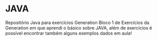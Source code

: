 # JAVA
Repositório Java para exercícios Generation
Bloco 1 de Exercícios da Generation em que aprendi o básico sobre JAVA, além de exercícios é possível encontrar também alguns exemplos dados em aula!
